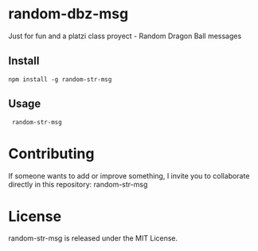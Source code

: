 # random-dbz-msg

Just for fun and a platzi class proyect - Random Dragon Ball messages

## Install

```npm
npm install -g random-str-msg
```

## Usage

```
 random-str-msg
```

# Contributing

If someone wants to add or improve something, I invite you to collaborate directly in this repository: random-str-msg

# License

random-str-msg is released under the MIT License.
